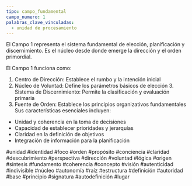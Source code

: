 ```yaml
---
tipo: campo_fundamental
campo_numero: 1
palabras_clave_vinculadas:
  - unidad de procesamiento
---
```


El Campo 1 representa el sistema fundamental de elección, planificación y discernimiento. 
Es el núcleo desde donde emerge la dirección y el orden primordial. 

El Campo 1 funciona como: 
1. Centro de Dirección: Establece el rumbo y la intención inicial 
2. Núcleo de Voluntad: Define los parámetros básicos de elección 3. Sistema de Discernimiento: Permite la clasificación y evaluación primaria 
3. Fuente de Orden: Establece los principios organizativos fundamentales Sus características esenciales incluyen: 

- Unidad y coherencia en la toma de decisiones 
- Capacidad de establecer prioridades y jerarquías 
- Claridad en la definición de objetivos 
- Integración de información para la planificación

#unidad #identidad #foco #orden #propósito #conciencia #claridad #descubrimiento #perspectiva #dirección #voluntad #lógica #origen #sintesis #fundamento #coherencia #concepto #visión #autenticidad #indivisible #núcleo #autonomía #raíz #estructura #definición #autoridad #base #principio #signatura #autodefinición #lugar
